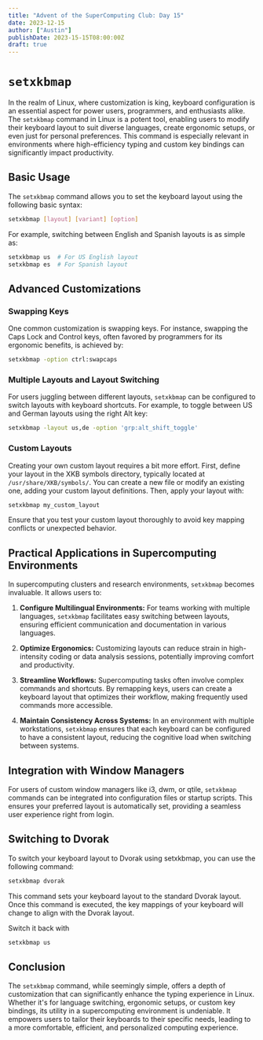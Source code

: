 ```yaml
---
title: "Advent of the SuperComputing Club: Day 15"
date: 2023-12-15
author: ["Austin"]
publishDate: 2023-15-15T08:00:00Z
draft: true 
---
```


# `setxkbmap`

In the realm of Linux, where customization is king, keyboard configuration is an essential aspect for power users, programmers, and enthusiasts alike. The `setxkbmap` command in Linux is a potent tool, enabling users to modify their keyboard layout to suit diverse languages, create ergonomic setups, or even just for personal preferences. This command is especially relevant in environments where high-efficiency typing and custom key bindings can significantly impact productivity.

## Basic Usage

The `setxkbmap` command allows you to set the keyboard layout using the following basic syntax:

```bash
setxkbmap [layout] [variant] [option]
```

For example, switching between English and Spanish layouts is as simple as:

```bash
setxkbmap us  # For US English layout
setxkbmap es  # For Spanish layout
```

## Advanced Customizations

### Swapping Keys

One common customization is swapping keys. For instance, swapping the Caps Lock and Control keys, often favored by programmers for its ergonomic benefits, is achieved by:

```bash
setxkbmap -option ctrl:swapcaps
```

### Multiple Layouts and Layout Switching

For users juggling between different layouts, `setxkbmap` can be configured to switch layouts with keyboard shortcuts. For example, to toggle between US and German layouts using the right Alt key:

```bash
setxkbmap -layout us,de -option 'grp:alt_shift_toggle'
```

### Custom Layouts

Creating your own custom layout requires a bit more effort. First, define your layout in the XKB symbols directory, typically located at `/usr/share/XKB/symbols/`. You can create a new file or modify an existing one, adding your custom layout definitions. Then, apply your layout with:

```bash
setxkbmap my_custom_layout
```

Ensure that you test your custom layout thoroughly to avoid key mapping conflicts or unexpected behavior.

## Practical Applications in Supercomputing Environments

In supercomputing clusters and research environments, `setxkbmap` becomes invaluable. It allows users to:

1. **Configure Multilingual Environments:** For teams working with multiple languages, `setxkbmap` facilitates easy switching between layouts, ensuring efficient communication and documentation in various languages.
   
2. **Optimize Ergonomics:** Customizing layouts can reduce strain in high-intensity coding or data analysis sessions, potentially improving comfort and productivity.

3. **Streamline Workflows:** Supercomputing tasks often involve complex commands and shortcuts. By remapping keys, users can create a keyboard layout that optimizes their workflow, making frequently used commands more accessible.

4. **Maintain Consistency Across Systems:** In an environment with multiple workstations, `setxkbmap` ensures that each keyboard can be configured to have a consistent layout, reducing the cognitive load when switching between systems.

## Integration with Window Managers

For users of custom window managers like i3, dwm, or qtile, `setxkbmap` commands can be integrated into configuration files or startup scripts. This ensures your preferred layout is automatically set, providing a seamless user experience right from login.


## Switching to Dvorak

To switch your keyboard layout to Dvorak using setxkbmap, you can use the following command:

```bash
setxkbmap dvorak
```

This command sets your keyboard layout to the standard Dvorak layout. Once this command is executed, the key mappings of your keyboard will change to align with the Dvorak layout.

Switch it back with
```bash
setxkbmap us
```

## Conclusion

The `setxkbmap` command, while seemingly simple, offers a depth of customization that can significantly enhance the typing experience in Linux. Whether it's for language switching, ergonomic setups, or custom key bindings, its utility in a supercomputing environment is undeniable. It empowers users to tailor their keyboards to their specific needs, leading to a more comfortable, efficient, and personalized computing experience.
